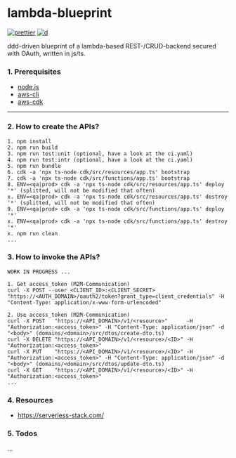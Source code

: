 # lambda-blueprint

[![prettier](https://img.shields.io/badge/code_style-prettier-ff69b4.svg)](https://github.com/prettier/prettier)
[![d](https://api.dependabot.com/badges/status?host=github&repo=Syy0n/lambda-blueprint)](https://dependabot.com)

ddd-driven blueprint of a lambda-based REST-/CRUD-backend secured with OAuth, written in js/ts.

### 1. Prerequisites

- [node.js](https://nodejs.org/en/download)
- [aws-cli](https://docs.aws.amazon.com/cli/index.html)
- [aws-cdk](https://docs.aws.amazon.com/cdk/index.html)

---

### 2. How to create the APIs?

```
1. npm install
2. npm run build
3. npm run test:unit (optional, have a look at the ci.yaml)
4. npm run test:intr (optional, have a look at the ci.yaml)
5. npm run bundle
6. cdk -a 'npx ts-node cdk/src/resources/app.ts' bootstrap
7. cdk -a 'npx ts-node cdk/src/functions/app.ts' bootstrap
8. ENV=<qa|prod> cdk -a 'npx ts-node cdk/src/resources/app.ts' deploy  '*' (splitted, will not be modified that often)
x. ENV=<qa|prod> cdk -a 'npx ts-node cdk/src/resources/app.ts' destroy '*' (splitted, will not be modified that often)
9. ENV=<qa|prod> cdk -a 'npx ts-node cdk/src/functions/app.ts' deploy  '*'
x. ENV=<qa|prod> cdk -a 'npx ts-node cdk/src/functions/app.ts' destroy '*'
x. npm run clean
...
```

### 3. How to invoke the APIs?

```
WORK IN PROGRESS ...

1. Get access_token (M2M-Communication)
curl -X POST --user <CLIENT_ID>:<CLIENT_SECRET> "https://<AUTH_DOMAIN>/oauth2/token?grant_type=client_credentials" -H "Content-Type: application/x-www-form-urlencoded"

2. Use access_token (M2M-Communication)
curl -X POST   "https://<API_DOMAIN>/v1/<resource>"      -H "Authorization:<access_token>" -H "Content-Type: application/json" -d "<body>" (domains/<domain>/src/dtos/create-dto.ts)
curl -X DELETE "https://<API_DOMAIN>/v1/<resource>/<ID>" -H "Authorization:<access_token>"
curl -X PUT    "https://<API_DOMAIN>/v1/<resource>/<ID>" -H "Authorization:<access_token>" -H "Content-Type: application/json" -d "<body>" (domains/<domain>/src/dtos/update-dto.ts)
curl -X GET    "https://<API_DOMAIN>/v1/<resource>/<ID>" -H "Authorization:<access_token>"
...
```

### 4. Resources

- https://serverless-stack.com/

### 5. Todos

...
